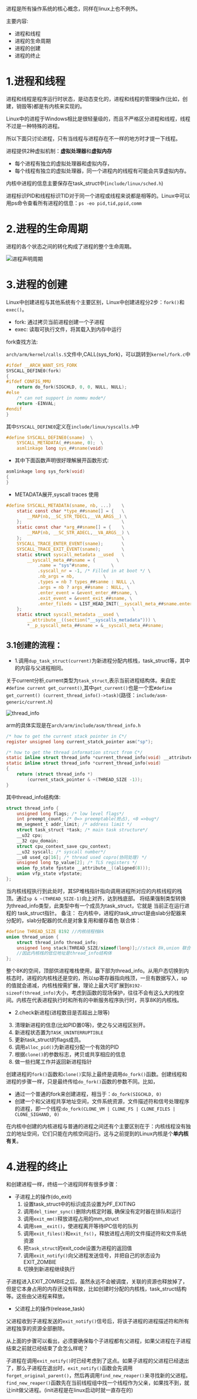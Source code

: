 进程是所有操作系统的核心概念，同样在linux上也不例外。

主要内容:

* 进程和线程
* 进程的生命周期
* 进程的创建
* 进程的终止

# 1.进程和线程

进程和线程是程序运行时状态，是动态变化的，进程和线程的管理操作(比如，创建，销毁等)都是有内核来实现的。

Linux中的进程于Windows相比是很轻量级的，而且不严格区分进程和线程，线程不过是一种特殊的进程。

所以下面只讨论进程，只有当线程与进程存在不一样的地方时才提一下线程。

进程提供2种虚拟机制：**虚拟处理器**和**虚拟内存**

* 每个进程有独立的虚拟处理器和虚拟内存，
* 每个线程有独立的虚拟处理器，同一个进程内的线程有可能会共享虚拟内存。

内核中进程的信息主要保存在task_struct中(`include/linux/sched.h`)

进程标识PID和线程标识TID对于同一个进程或线程来说都是相等的。Linux中可以用ps命令查看所有进程的信息：`ps -eo pid,tid,ppid,comm`

# 2.进程的生命周期
进程的各个状态之间的转化构成了进程的整个生命周期。

![进程声明周期](image/03-01.jpg)

# 3.进程的创建
Linux中创建进程与其他系统有个主要区别，Linux中创建进程分2步：`fork()`和`exec()`。

* fork: 通过拷贝当前进程创建一个子进程
* exec: 读取可执行文件，将其载入到内存中运行

fork查找方法:

`arch/arm/kernel/calls.S`文件中,CALL(sys_fork)，可以跳转到`kernel/fork.c`中

```c
#ifdef __ARCH_WANT_SYS_FORK
SYSCALL_DEFINE0(fork)
{
#ifdef CONFIG_MMU
    return do_fork(SIGCHLD, 0, 0, NULL, NULL);
#else
    /* can not support in nommu mode*/
    return -EINVAL;
#endif
}
```
其中`SYSCALL_DEFINE0`定义在`include/linux/syscalls.h`中

```c
#define SYSCALL_DEFINE0(sname)  \
    SYSCALL_METADATA(_##sname, 0);  \
    asmlinkage long sys_##sname(void)
```

* 其中下面函数声明很好理解展开函数形式:

```c
asmlinkage long sys_fork(void) 
{
}
```
* METADATA展开,syscall traces 使用

```c
#define SYSCALL_METADATA(sname, nb, ...)    \
    static const char *type_##sname[] = {   \
        __MAP(nb,__SC_STR_TDECL,__VA_ARGS__) \
    };                                      \
    static const char *arg_##sname[] = {    \
        __MAP(nb, __SC_STR_ADECL,__VA_ARGS__) \
    };                                      \
    SYSCALL_TRACE_ENTER_EVENT(sname);       \
    SYSCALL_TRACE_EXIT_EVENT(sname);        \
    static struct syscall_metadata __used   \
        __syscall_meta_##sname = {        \
            .name = "sys"#sname,        \
            .syscall_nr = -1, /* Filled in at boot */ \
            .nb_args = nb,           \
            .types = nb ? types_##sanme : NULL ,\
            .args = nb ? args_##sname : NULL, \
            .enter_event = &event_enter_##sname, \
            .exit_event = &event_exit_##sname, \
            .enter_fileds = LIST_HEAD_INIT(__syscall_meta_##sname.enter_fields), \
    };                                          \
    static struct syscall_metadata __used \
        __attribute__((section("__syscalls_metadata"))) \
        *__p_syscall_meta_##sname = &__syscall_meta_##sname;
```
## 3.1创建的流程：

* 1.调用`dup_task_struct(current)`为新进程分配内核栈，task_struct等，其中的内容与父进程相同。

关于current分析,current类型为`task_struct`,表示当前进程结构体。来自宏`#define current get_current()`,其中`get_current()`也是一个宏`#define get_current() (current_thread_info()->task)`(路径：`include/asm-generic/current.h`)

![thread_info](image/thread_info.png)

arm的具体实现是在`arch/arm/include/asm/thread_info.h`

```c
/* how to get the current stack pointer in C*/
register unsigned long current_statck_pointer asm("sp");

/* how to get the thread information struct from C*/
static inline struct thread_info *current_thread_info(void) __attribute_const__;
static inline struct thread_info *current_thread_info(void)
{
    return (struct thread_info *)
        (current_stack_pointer & ~(THREAD_SIZE -1));
}
```

其中thread_info结构体:

```c
struct thread_info {
    unsigned long flags; /* low level flags*/
    int preempt_count; /* 0=> preemptable(抢占), <0 =>bug*/
    mm_segment_t addr_limit; /* address limit */
    struct task_struct *task; /* main task structure*/
    __u32 cpu; 
    __32 cpu_domain;
    struct cpu_context_save cpu_context;
    __u32 syscall; /* syscall number*/
    __u8 used_cp[16]; /* thread used copro(协同处理) */
    unsigned long tp_value[2]; /* TLS registers */
    union fp_state fpstate __attribute__((aligned(8)));
    union vfp_state vfpstate;
};
```
当内核线程执行到此处时，其SP堆栈指针指向调用进程所对应的内核线程的栈顶。通过`sp & ~(THREAD_SIZE-1)`向上对齐，达到栈底部。
 将结果强制类型转换为thread_info类型，此类型中有一个成员为task_struct，它就是 当前正在运行进程的 task_struct指针。
备注：
 在内核中，进程的task_struct是由slab分配器来分配的，slab分配器的优点是对象复用和缓存着色
 联合体：

```c
#define THREAD_SIZE 8192 //内核线程栈8k
union thread_union {
    struct thread_info thread_info;
    unsigned long stack[THREAD_SIZE/sizeof(long)];//stack 8k,union 联合体的地址严格按照小端排布
    //因此内核栈的低位地址是thread_info结构体
};
```

整个8K的空间，顶部供进程堆栈使用，最下部为thread_info。从用户态切换到内核态时，进程的内核栈还是空的，所以sp寄存器指向栈顶，一旦有数据写入，sp的值就会递减，内核栈按需扩展，理论上最大可扩展到`8192- sizeof(thread_info)`大小，考虑到函数的现场保护，往往不会有这么大的栈空间。内核在代表进程执行时和所有的中断服务程序执行时，共享8K的内核栈。

* 2.check新进程(进程数目是否超出上限等)

3. 清理新进程的信息(比如PID置0等)，使之与父进程区别开。
4. 新进程状态置为`TASK_UNINTERRUPTIBLE`
5. 更新task_struct的flags成员。
6. 调用`alloc_pid()`为新进程分配一个有效的PID
7. 根据`clone()`的参数标志，拷贝或共享相应的信息
8. 做一些扫尾工作并返回新进程指针

创建进程的`fork()`函数和`clone()`实际上最终是调用`do_fork()`函数。创建线程和进程的步骤一样，只是最终传给`do_fork()`函数的参数不同。比如，

* 通过一个普通的fork来创建进程，相当于：`do_fork(SIGCHLD, 0)`
* 创建一个和父进程共享地址空间，文件系统资源，文件描述符和信号处理程序的进程，即一个线程:`do_fork(CLONE_VM | CLONE_FS | CLONE_FILES | CLONE_SIGHAND, 0)`

在内核中创建的内核进程与普通的进程之间还有个主要区别在于：内核线程没有独立的地址空间，它们只能在内核空间运行。这与之前提到的Linux内核是个**单内核有关**。

# 4.进程的终止

和创建进程一样，终结一个进程同样有很多步骤：

* 子进程上的操作(do_exit)
	1. 设置task_struct中的标识成员设置为PF_EXITING
	2. 调用`del_timer_sync()`删除内核定时器, 确保没有定时器在排队和运行
	3. 调用`exit_mm()`释放进程占用的mm_struct
	4. 调用`sem__exit()`，使进程离开等待IPC信号的队列
	5. 调用`exit_files()`和`exit_fs()`，释放进程占用的文件描述符和文件系统资源
	6. 把`task_struct`的exit_code设置为进程的返回值
	7. 调用`exit_notify()`向父进程发送信号，并把自己的状态设为EXIT_ZOMBIE
	8. 切换到新进程继续执行

子进程进入EXIT_ZOMBIE之后，虽然永远不会被调度，关联的资源也释放掉了，但是它本身占用的内存还没有释放，比如创建时分配的内核栈，task_struct结构等。这些由父进程来释放。

* 父进程上的操作(release_task)

父进程收到子进程发送的`exit_notify()`信号后，将该子进程的进程描述符和所有进程独享的资源全部删除。

从上面的步骤可以看出，必须要确保每个子进程都有父进程，如果父进程在子进程结束之前就已经结束了会怎么样呢？

子进程在调用`exit_notify()`时已经考虑到了这点。如果子进程的父进程已经退出了，那么子进程在退出时，`exit_notify()`函数会先调用`forget_original_parent()`，然后再调用`find_new_reaper()`来寻找新的父进程。`find_new_reaper()`函数先在当前线程组中找一个线程作为父亲，如果找不到，就让init做父进程。(init进程是在linux启动时就一直存在的)

